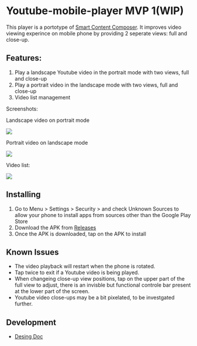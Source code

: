 # Youtube-mobile-player MVP 1(WIP)
This player is a portotype of [Smart Content Composer](https://www.tdcommons.org/dpubs_series/3670/). It improves video viewing experince on mobile phone by providing 2 seperate views: full and close-up.

## Features:
1. Play a landscape Youtube video in the portrait mode with two views, full and close-up
2. Play a portrait video in the landscape mode with two views, full and close-up
3. Video list management

Screenshots: 

Landscape video on portrait mode

![](https://user-images.githubusercontent.com/22556115/107168609-ab87f600-6970-11eb-9ad1-470e97af99f6.png)

Portrait video on landscape mode

![](https://user-images.githubusercontent.com/22556115/107168610-ac208c80-6970-11eb-9466-d44888fd9754.png)

Video list:

![](https://user-images.githubusercontent.com/22556115/107168906-7039f700-6971-11eb-8981-5540ab6e0856.png)
## Installing
1. Go to Menu > Settings > Security > and check Unknown Sources to allow your phone to install apps from sources other than the Google Play Store
2. Download the APK from [Releases](https://github.com/Alwin-Lin/Youtube-mobile-player/releases)
3. Once the APK is downloaded, tap on the APK to install

## Known Issues
- The video playback will restart when the phone is rotated.
- Tap twice to exit if a Youtube video is being played.
- When changeing close-up view positions, tap on the upper part of the full view to adjust, there is an invisble but functional controle bar present at the lower part of the screen. 
- Youtube video close-ups may be a bit pixelated, to be investgated further.

## Development
- [Desing Doc](https://github.com/Alwin-Lin/Youtube-mobile-player/blob/main/DesignDoc.md)
